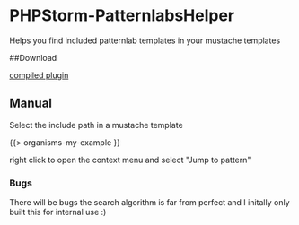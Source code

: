 # PHPStorm-PatternlabsHelper
Helps you find included patternlab templates in your mustache templates

##Download

[compiled plugin](https://github.com/lmc-abailey/PHPStorm-PatternlabsHelper/blob/master/PatternlabInspector.zip)

## Manual

Select the include path in a mustache template

 {{> organisms-my-example }}

right click to open the context menu and select "Jump to pattern"

### Bugs

There will be bugs the search algorithm is far from perfect and I initally only built this for internal use :)